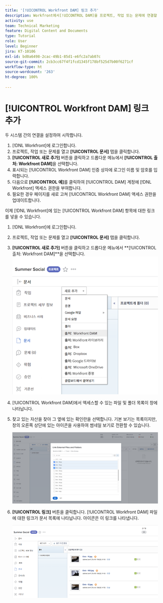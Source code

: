 ```yaml
---
title: '[!UICONTROL Workfront DAM] 링크 추가'
description: Workfront에서[!UICONTROL DAM]을 프로젝트, 작업 또는 문제에 연결할 수 있도록 Workfront에서 [!UICONTROL Workfront DAM] 링크를 추가하는 방법에 대해 알아봅니다.
activity: use
team: Technical Marketing
feature: Digital Content and Documents
type: Tutorial
role: User
level: Beginner
jira: KT-10106
exl-id: bd0a6498-2cac-49b1-85d1-e6fc2a7ab07c
source-git-commit: 2cb3cc67f4f1fcd1345f178bf525d7b00f6271cf
workflow-type: ht
source-wordcount: '263'
ht-degree: 100%

---
```


# [!UICONTROL Workfront DAM] 링크 추가

두 시스템 간의 연결을 설정하여 시작합니다.

1. [!DNL Workfront]에 로그인합니다.
1. 프로젝트, 작업 또는 문제를 열고 **[!UICONTROL 문서]** 탭을 클릭합니다.
1. **[!UICONTROL 새로 추가]** 버튼을 클릭하고 드롭다운 메뉴에서 **[!UICONTROL 출처: Workfront DAM]**&#x200B;을 선택합니다.
1. 표시되는 [!UICONTROL Workfront DAM] 인증 상자에 로그인 이름 및 암호를 입력합니다.
1. 다음으로 **[!UICONTROL 예]**&#x200B;를 클릭하여 [!UICONTROL DAM] 계정에 [!DNL Workfront] 액세스 권한을 부여합니다.
1. 필요한 경우 페이지를 새로 고쳐 [!UICONTROL Workfront DAM] 액세스 권한을 업데이트합니다.

이제 [!DNL Workfront]에 있는 [!UICONTROL Workfront DAM] 항목에 대한 링크를 넣을 수 있습니다.

1. [!DNL Workfront]에 로그인합니다.
1. 프로젝트, 작업 또는 문제를 열고 **[!UICONTROL 문서]** 탭을 클릭합니다.
1. **[!UICONTROL 새로 추가]** 버튼을 클릭하고 드롭다운 메뉴에서 **[!UICONTROL 출처: Workfront DAM]**을 선택합니다.
   ![[!UICONTROL 새로 만들기 추가] 드롭다운 메뉴에서 [!UICONTROL 출처: Workfront DAM] 옵션의 이미지](assets/01-contributor-from-workfront-dam.png)
1. [!UICONTROL Workfront DAM]에서 액세스할 수 있는 파일 및 폴더 목록이 창에 나타납니다.

1. 찾고 있는 자산을 찾아 그 옆에 있는 확인란을 선택합니다. 기본 보기는 목록이지만, 창의 오른쪽 상단에 있는 아이콘을 사용하여 썸네일 보기로 전환할 수 있습니다.

   ![팝업 창에서 선택한 자산 이미지](assets/02-contributor-select-files-in-dam.png)

1. **[!UICONTROL 링크]** 버튼을 클릭합니다. [!UICONTROL Workfront DAM] 파일에 대한 링크가 문서 목록에 나타납니다. 아이콘은 이 링크를 나타냅니다.

   ![[!DNL Workfront]의 문서 목록에 나타나는 [!UICONTROL Workfront DAM] 파일에 대한 링크 이미지](assets/03-contributor-linked-in-wf.png)
